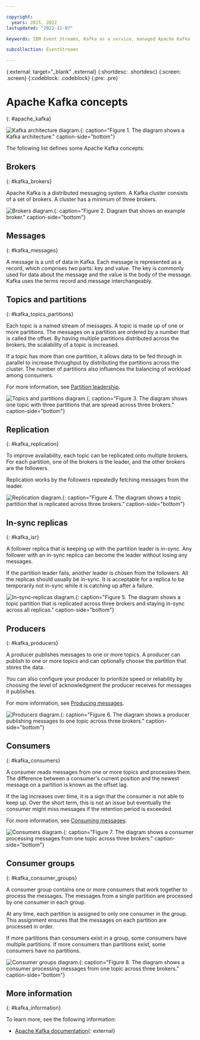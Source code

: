 ```yaml
---

copyright:
  years: 2015, 2022
lastupdated: "2022-11-07"

keywords: IBM Event Streams, Kafka as a service, managed Apache Kafka

subcollection: EventStreams

---
```


{:external: target="_blank" .external}
{:shortdesc: .shortdesc}
{:screen: .screen}
{:codeblock: .codeblock}
{:pre: .pre}

# Apache Kafka concepts
{: #apache_kafka}


![Kafka architecture diagram.](kafka_overview.png "The diagram shows a Kafka architecture. A producer is feeding into a Kafka topic over three partitions and the messages are then subscribed to by consumers."){: caption="Figure 1. The diagram shows a Kafka architecture." caption-side="bottom"}


The following list defines some Apache Kafka concepts:

## Brokers
{: #kafka_brokers}

Apache Kafka is a distributed messaging system. A Kafka cluster consists of a set of brokers.
A cluster has a minimum of three brokers.

![Brokers diagram.](concepts_brokers.png "Diagram that shows an example broker."){: caption="Figure 2. Diagram that shows an example broker." caption-side="bottom"}

## Messages
{: #kafka_messages}

A message is a unit of data in Kafka. Each message is represented as a record, which comprises two parts: key and value. The key is commonly used for data about the message and the value is the body of the message. Kafka uses the terms record and message interchangeably. 

## Topics and partitions
{: #kafka_topics_partitions}

Each topic is a named stream of messages. A topic is made up of one or more partitions. The messages on a partition are ordered by a number that is called the offset. By having multiple partitions distributed across the brokers, the scalability of a topic is increased.

If a topic has more than one partition, it allows data to be fed through in parallel to increase throughput by distributing the partitions across the cluster. The number of partitions also influences the balancing of workload among consumers.

For more information, see [Partition leadership](/docs/EventStreams?topic=EventStreams-partition_leadership#partition_leadership).

![Topics and partitions diagram.](concepts_topics_and_partitions.png "The diagram shows one topic with three partitions that are spread across three brokers."){: caption="Figure 3. The diagram shows one topic with three partitions that are spread across three brokers." caption-side="bottom"}

## Replication
{: #kafka_replication}

To improve availability, each topic can be replicated onto multiple brokers. For each partition, one of the brokers is the leader, and the other brokers are the followers.

Replication works by the followers repeatedly fetching messages from the leader.

![Replication diagram.](concepts_replication.png "The diagram shows a topic partition that is replicated across three brokers."){: caption="Figure 4. The diagram shows a topic partition that is replicated across three brokers." caption-side="bottom"}

## In-sync replicas
{: #kafka_isr}

A follower replica that is keeping up with the partition leader is in-sync. Any follower with an in-sync replica can become the leader without losing any messages.

If the partition leader fails, another leader is chosen from the followers. All the replicas should usually be in-sync. It is acceptable for a replica to be temporarily not in-sync while it is catching up after a failure.

![In-sync-replicas diagram.](concepts_in_sync_replicas.png "The diagram shows a topic partition that is replicated across three brokers and staying in-sync across all replicas."){: caption="Figure 5. The diagram shows a topic partition that is replicated across three brokers and staying in-sync across all replicas." caption-side="bottom"}

## Producers
{: #kafka_producers}

A producer publishes messages to one or more topics. A producer can publish to one or more topics and can optionally choose the partition that stores the data.

You can also configure your producer to prioritize speed or reliability by choosing the level of acknowledgment the producer receives for messages it publishes.

For more information, see [Producing messages](/docs/EventStreams?topic=EventStreams-producing_messages#producing_messages).

![Producers diagram.](concepts_producers.png "The diagram shows a producer publishing messages to one topic across three brokers."){: caption="Figure 6. The diagram shows a producer publishing messages to one topic across three brokers." caption-side="bottom"}

## Consumers
{: #kafka_consumers}

A consumer reads messages from one or more topics and processes them. The difference between a consumer's current position and the newest message on a partition is known as the offset lag.

If the lag increases over time, it is a sign that the consumer is not able to keep up. Over the short term, this is not an issue but eventually the consumer might miss messages if the retention period is exceeded.

For more information, see [Consuming messages](/docs/EventStreams?topic=EventStreams-consuming_messages#consuming_messages).

![Consumers diagram.](concepts_consumers.png "The diagram shows a consumer processing messages from one topic across three brokers."){: caption="Figure 7. The diagram shows a consumer processing messages from one topic across three brokers." caption-side="bottom"}

## Consumer groups
{: #kafka_consumer_groups}

A consumer group contains one or more consumers that work together to process the messages. The messages from a single partition are processed by one consumer in each group.

At any time, each partition is assigned to only one consumer in the group. This assignment ensures that the messages on each partition are processed in order.

If more partitions than consumers exist in a group, some consumers have multiple partitions. If more consumers than partitions exist, some consumers have no partitions.

![Consumer groups diagram.](concepts_consumer_groups.png "The diagram shows a consumer processing messages from one topic across three brokers."){: caption="Figure 8. The diagram shows a consumer processing messages from one topic across three brokers." caption-side="bottom"}

## More information
{: #kafka_information}

To learn more, see the following information:
- [Apache Kafka documentation](http://kafka.apache.org/documentation.html){: external}
